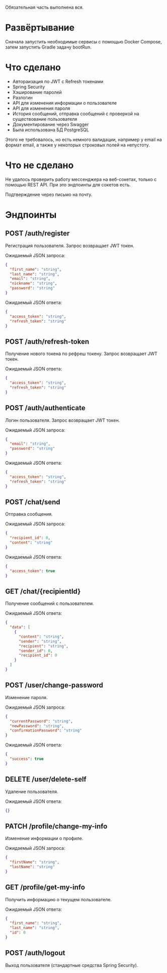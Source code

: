 Обязательная часть выполнена вся.

# Развёртывание

Сначала запустить необходимые сервисы с помощью Docker Compose, 
затем запустить Gradle задачу bootRun.

# Что сделано
- Автораизация по JWT с Refresh токенами
- Spring Security
- Хэширование паролей
- Разлогин
- API для изменения информации о пользователе
- API для изменения пароля
- История сообщений, отправка сообщений с проверкой на существование пользователя
- Документирование через Swagger
- Была использована БД PostgreSQL

Этого не требовалось, но есть немного валидации, например у email на формат email,
а также у некоторых строковых полей на непустоту.

# Что не сделано

Не удалось проверить работу мессенджера на веб-сокетах, только с помощью REST API.
При это эндпоинты для сокетов есть.

Подтверждение через письмо на почту.

# Эндпоинты

## POST /auth/register

Регистрация пользователя. Запрос возвращает JWT токен.

Ожидаемый JSON запроса:

```json
{
  "first_name": "string",
  "last_name": "string",
  "email": "string",
  "nickname": "string",
  "password": "string"
}
```

Ожидаемый JSON ответа:

```json
{
  "access_token": "string",
  "refresh_token": "string"
}
```

## POST /auth/refresh-token

Получение нового токена по рефреш токену. Запрос возвращает JWT токен.

Ожидаемый JSON ответа:

```json
{
  "access_token": "string",
  "refresh_token": "string"
}
```

## POST /auth/authenticate

Логин пользователя. Запрос возвращает JWT токен.

Ожидаемый JSON запроса:

```json
{
  "email": "string",
  "password": "string"
}
```

Ожидаемый JSON ответа:

```json
{
  "access_token": "string",
  "refresh_token": "string"
}
```

## POST /chat/send

Отправка сообщения.

Ожидаемый JSON запроса:

```json
{
  "recipient_id": 0,
  "content": "string"
}
```

Ожидаемый JSON ответа:

```json
{
  "access_token": true
}
```

## GET /chat/{recipientId}

Получение сообщений с пользователем.

Ожидаемый JSON ответа:

```json
{
  "data": [
    {
      "content": "string",
      "sender": "string",
      "recipient": "string",
      "sender_id": 0,
      "recipient_id": 0
    }
  ]
}
```

## POST /user/change-password

Изменение пароля.

Ожидаемый JSON запроса:

```json
{
  "currentPassword": "string",
  "newPassword": "string",
  "confirmationPassword": "string"
}
```

Ожидаемый JSON ответа:

```json
{
  "success": true
}
```

## DELETE /user/delete-self

Удаление пользователя.

Ожидаемый JSON ответа:

```json
{}
```

## PATCH /profile/change-my-info

Изменение информации о профиле.

Ожидаемый JSON запроса:

```json
{
  "firstName": "string",
  "lastName": "string"
}
```

## GET /profile/get-my-info

Получить информацию о текущем пользователе.

Ожидаемый JSON ответа:

```json
{
  "first_name": "string",
  "last_name": "string",
  "id": 0
}
```

## POST /auth/logout

Выход пользователя (стандартные средства Spring Security).